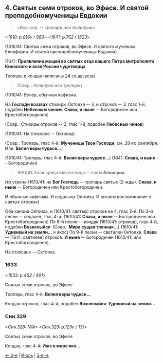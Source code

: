 ## 4. Святых семи отроков, во Эфесе. И святой преподобномученицы Евдокии

> <*Все: отр. -- тропарь или Аллилуиа*>

<*1610: p.816v / 980*>
<*1641: p.762 / 1523*>

(1610/41: Святых семи отроков, во Эфесе. И святого мученика Елевферия. И святой преподобномученицы Евдокии)

(1641: **Проявление мощей во святых отца нашего Петра митрополита Киевского и всея России чудотворца**

Тропарь и кондак написаны [24-го августа](08_24_SAB.ru.md))

> (Совр.: *Аллилуиа или тропарь*)

(1610/41: *Вечер*, обычная кафизма. 

На **Господи воззвах** стихиры Октоиха -- 3, и отроков -- 3, глас 1-й, 
подобен **Небесным чином**. 
**Слава, и ныне** -- Богородичен или Крестобогородичен) 

(Совр.: Стихиры отроков -- 3, глас 1-й, подобен **Небесных чинов**)

(1610/41: На стиховне -- Октоиха)

(Совр.: Тропарь, глас 4-й: **Мученицы Твои Господи**, см. 20-го сентября. 
Или: **Велия веры чудесе...**) 

(1610/41: Тропарь, глас 4-й: **Велия веры чудесе...**)
(1641: **Слава, и ныне** -- Богородичен)

> 1610/41: Если среда или пятница -- поем **Аллилуиа**

*На утрене* (1610/41: на **Бог Господь** -- тропарь святых (2-жды).
**Слава, и ныне** -- Богородичен или Крестобогородичен.

И обычные кафизмы. И седальны Октоиха. И читаем воспоминание о святых отроках) 

Оба канона Октоиха, и (1610/41: святых) отроков на 4, глас 2-й. 
По 3-й песни -- седален, глас 4-й. 
(1610/41: **Слава, и ныне** -- Богородичен или Крестобогородичен)
По 6-й песни -- кондак (1610/41: отроков), глас 4-й, подобен **Вознесыйся**:
(Совр.: **Мира сущая тленная...**) (1610/41: **Удививый на земли...** и икос)
По 9-й песни -- светилен Октоиха. **Слава** -- (1641: светилен) отроков. 
**И ныне** -- Богородичен (1610/41: или Крестобогородичен).   

На стиховне -- Октоиха. 

### 1633

<*1633: p.462 / 461*>

Святых семи отроков, во Эфесе

Тропарь, глас 4-й: **Велия веры чудеси...** 

Кондак отроков, глас 4-й, подобен **Вознесыйся**: **Удививый на земли...**

### Син.329

<*Син.328: N/A*>
<*Син.329: p.129v / 131*>

Святых семи отроков, во Эфесе

Кондак, глас 4-й: **Иже в мире яко...**

[← 3-е](08_03_SAB.ru.md) | [Июль](README.md#4-й) | [5-е →](08_05_SAB.ru.md)
